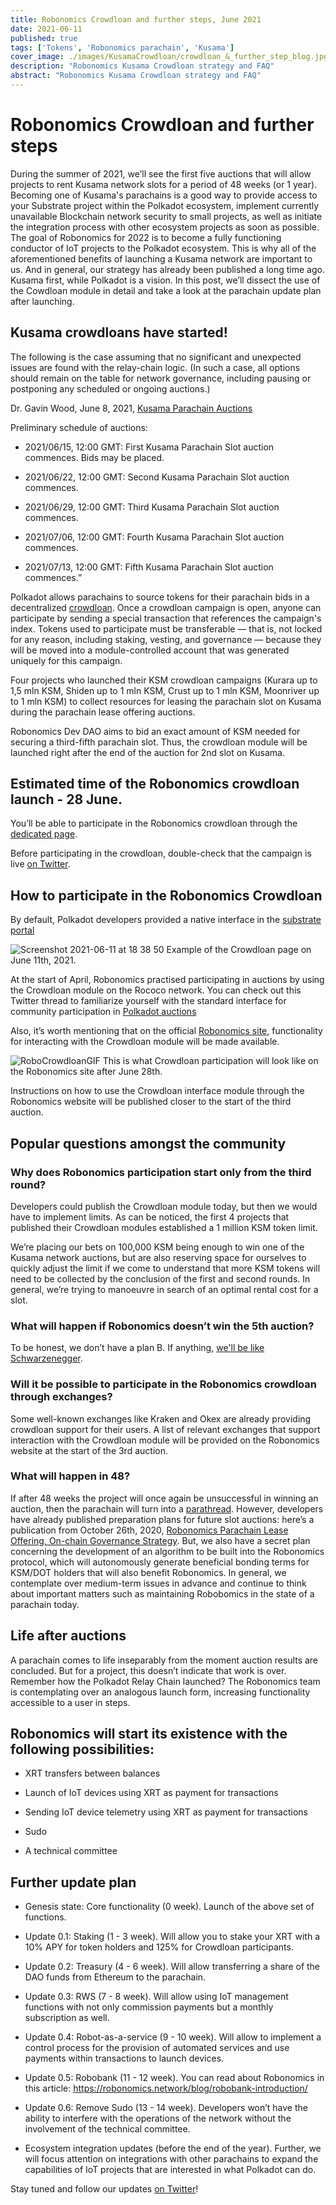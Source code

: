 ```yaml
---
title: Robonomics Crowdloan and further steps, June 2021
date: 2021-06-11
published: true
tags: ['Tokens', 'Robonomics parachain', 'Kusama']
cover_image: ./images/KusamaCrowdloan/crowdloan_&_further_step_blog.jpg
description: "Robonomics Kusama Crowdloan strategy and FAQ"
abstract: "Robonomics Kusama Crowdloan strategy and FAQ"
---
```

# Robonomics Crowdloan and further steps

During the summer of 2021, we’ll see the first five auctions that will allow projects to rent Kusama network slots for a period of 48 weeks (or 1 year). Becoming one of Kusama's parachains is a good way to provide access to your Substrate project within the Polkadot ecosystem, implement currently unavailable Blockchain network security to small projects, as well as initiate the integration process with other ecosystem projects as soon as possible. The goal of Robonomics for 2022 is to become a fully functioning conductor of IoT projects to the Polkadot ecosystem. This is why all of the aforementioned benefits of launching a Kusama network are important to us. And in general, our strategy has already been published a long time ago. Kusama first, while Polkadot is a vision. In this post, we’ll dissect the use of the Cowdloan module in detail and take a look at the parachain update plan after launching. 

## Kusama crowdloans have started!

The following is the case assuming that no significant and unexpected issues are found with the relay-chain logic. (In such a case, all options should remain on the table for network governance, including pausing or postponing any scheduled or ongoing auctions.)

Dr. Gavin Wood, June 8, 2021, [Kusama Parachain Auctions](https://polkadot.network/kusama-parachain-auctions/) 

Preliminary schedule of auctions:

- 2021/06/15, 12:00 GMT: First Kusama Parachain Slot auction commences. Bids may be placed.

- 2021/06/22, 12:00 GMT: Second Kusama Parachain Slot auction commences.

- 2021/06/29, 12:00 GMT: Third Kusama Parachain Slot auction commences.

- 2021/07/06, 12:00 GMT: Fourth Kusama Parachain Slot auction commences.

- 2021/07/13, 12:00 GMT: Fifth Kusama Parachain Slot auction commences.”

Polkadot allows parachains to source tokens for their parachain bids in a decentralized [crowdloan](https://wiki.polkadot.network/docs/en/learn-crowdloans). Once a crowdloan campaign is open, anyone can participate by sending a special transaction that references the campaign's index. Tokens used to participate must be transferable — that is, not locked for any reason, including staking, vesting, and governance — because they will be moved into a module-controlled account that was generated uniquely for this campaign.

Four projects who launched their KSM crowdloan campaigns (Kurara up to 1,5 mln KSM, Shiden up to 1 mln KSM, Crust up to 1 mln KSM, Moonriver up to 1 mln KSM)  to collect resources for leasing the parachain slot on Kusama during the parachain lease offering auctions. 

Robonomics Dev DAO aims to bid an exact amount of KSM needed for securing a third-fifth parachain slot. Thus, the crowdloan module will be launched right after the end of the auction for 2nd slot on Kusama.

## Estimated time of the Robonomics crowdloan launch - 28 June. 

You’ll be able to participate in the Robonomics crowdloan through the [dedicated page](https://robonomics.network/kusama-slot).

Before participating in the crowdloan, double-check that the campaign is live [on Twitter](https://twitter.com/AIRA_Robonomics).

## How to participate in the Robonomics Crowdloan 

By default, Polkadot developers provided a native interface in the [substrate portal](https://polkadot.js.org/apps/#/parachains/crowdloan)

![Screenshot 2021-06-11 at 18 38 50](https://user-images.githubusercontent.com/47581603/121712639-a2589280-cae4-11eb-96b8-748c048326cf.png)
Example of the Crowdloan page on June 11th, 2021.

At the start of April, Robonomics practised participating in auctions by using the Crowdloan module on the Rococo network. You can check out this Twitter thread to familiarize yourself with the standard interface for community participation in [Polkadot auctions](https://twitter.com/AIRA_Robonomics/status/1377653645827833860)

Also, it’s worth mentioning that on the official [Robonomics site](https://robonomics.network/kusama-slot ), functionality for interacting with the Crowdloan module will be made available.

![RoboCrowdloanGIF](./images/KusamaCrowdloan/crowdloan2.gif)
This is what Crowdloan participation will look like on the Robonomics site after June 28th. 

Instructions on how to use the Crowdloan interface module through the Robonomics website will be published closer to the start of the third auction. 

## Popular questions amongst the community 

### Why does Robonomics participation start only from the third round?

Developers could publish the Crowdloan module today, but then we would have to implement limits. As can be noticed, the first 4 projects that published their Crowdloan modules established a 1 million KSM token limit. 

We’re placing our bets on 100,000 KSM being enough to win one of the Kusama network auctions, but are also reserving space for ourselves to quickly adjust the limit if we come to understand that more KSM tokens will need to be collected by the conclusion of the first and second rounds. In general, we’re trying to manoeuvre in search of an optimal rental cost for a slot.

### What will happen if Robonomics doesn’t win the 5th auction? 

To be honest, we don’t have a plan B. If anything, [we'll be like Schwarzenegger](https://youtu.be/Ri-M_Vo3w5A). 

### Will it be possible to participate in the Robonomics crowdloan through exchanges? 

Some well-known exchanges like Kraken and Okex are already providing crowdloan support for their users. A list of relevant exchanges that support interaction with the Crowdloan module will be provided on the Robonomics website at the start of the 3rd auction.

### What will happen in 48?

If after 48 weeks the project will once again be unsuccessful in winning an auction, then the parachain will turn into a [parathread](https://wiki.polkadot.network/docs/en/learn-parathreads#docsNav). However, developers have already published preparation plans for future slot auctions: here’s a publication from October 26th, 2020, [Robonomics Parachain Lease Offering, On-chain Governance Strategy](https://robonomics.network/blog/robonomics-parachain-lease-offering/). But, we also have a secret plan concerning the development of an algorithm to be built into the Robonomics protocol, which will autonomously generate beneficial bonding terms for KSM/DOT holders that will also benefit Robonomics. In general, we contemplate over medium-term issues in advance and continue to think about important matters such as maintaining Robobomics in the state of a parachain today. 

## Life after auctions

A parachain comes to life inseparably from the moment auction results are concluded. But for a project, this doesn’t indicate that work is over. Remember how the Polkadot Relay Chain launched? The Robonomics team is contemplating over an analogous launch form, increasing functionality accessible to a user in steps. 

## Robonomics will start its existence with the following possibilities: 

- XRT transfers between balances

- Launch of IoT devices using XRT as payment for transactions 

- Sending IoT device telemetry using XRT as payment for transactions 

- Sudo

- A technical committee

## Further update plan

- Genesis state: Core functionality (0 week). Launch of the above set of functions.

- Update 0.1: Staking (1 - 3 week). Will allow you to stake your XRT with a 10% APY for token holders and 125% for Crowdloan participants. 

- Update 0.2: Treasury (4 - 6 week). Will allow transferring a share of the DAO funds from Ethereum to the parachain. 

- Update 0.3: RWS (7 - 8 week). Will allow using IoT management functions with not only commission payments but a monthly subscription as well. 

- Update 0.4: Robot-as-a-service (9 - 10 week). Will allow to implement a control process for the provision of automated services and use payments within transactions to launch devices. 

- Update 0.5: Robobank (11 - 12 week). You can read about Robonomics in this article:
https://robonomics.network/blog/robobank-introduction/ 

- Update 0.6: Remove Sudo (13 - 14 week). Developers won’t have the ability to interfere with the operations of the network without the involvement of the technical committee. 

- Ecosystem integration updates (before the end of the year). Further, we will focus attention on integrations with other parachains to expand the capabilities of IoT projects that are interested in what Polkadot can do. 


Stay tuned and follow our updates [on Twitter](https://twitter.com/AIRA_Robonomics)! 
